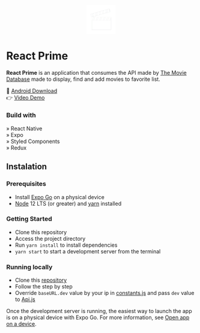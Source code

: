 <div align='center'>
  <img style="width:15%" src='src/assets/icon-without-background.png'/>
</div>

# React Prime

<p>
  <b>React Prime</b> is an application that consumes the API made by <a href='https://www.themoviedb.org'>The Movie Database</a> made to display, find and add movies to favorite list.
</p>

📲 <a
  href='https://www.dropbox.com/scl/fi/2f6vcdqwzcvv17fxwmvt6/application-da51eed9-5624-4df5-a1fd-0931db8cbbeb.apk?rlkey=2nsva7o70jdrx3mmk77986tt5&st=23f39q8v&dl=1' 
 target="_blank">Android Download</a> <br>
👉 <a href='https://drive.google.com/file/d/1fvkseJ8G-mT4qetUO-sm_TLKT8AHLJml/view?usp=drive_link'>Video Demo</a>

### Build with
» React Native <br>
» Expo <br>
» Styled Components <br>
» Redux

## Instalation
### Prerequisites

- Install [Expo Go](https://expo.dev/client) on a physical device
- [Node](https://nodejs.org/en) 12 LTS (or greater) and [yarn](https://classic.yarnpkg.com/lang/en/docs/install/#windows-stable) installed

### Getting Started

- Clone this repository
- Access the project directory
- Run `yarn install` to install dependencies
- `yarn start` to start a development server from the terminal

### Running locally

- Clone this [repository](https://github.com/rxvinicius/movies-api)
- Follow the step by step
- Override `baseURL.dev` value by your ip in [constants.js](src/shared/constants.js) and pass `dev` value to [Api.js](src/services/Api.js)

Once the development server is running, the easiest way to launch the app is on a physical device with Expo Go. For more information, see [Open app on a device](https://docs.expo.dev/get-started/create-a-project/#open-the-app-on-your-device).
